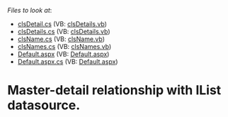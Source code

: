 <!-- default file list -->
*Files to look at*:

* [clsDetail.cs](./CS/WebSite/clsDetail.cs) (VB: [clsDetails.vb](./VB/WebSite/clsDetails.vb))
* [clsDetails.cs](./CS/WebSite/clsDetails.cs) (VB: [clsDetails.vb](./VB/WebSite/clsDetails.vb))
* [clsName.cs](./CS/WebSite/clsName.cs) (VB: [clsName.vb](./VB/WebSite/clsName.vb))
* [clsNames.cs](./CS/WebSite/clsNames.cs) (VB: [clsNames.vb](./VB/WebSite/clsNames.vb))
* [Default.aspx](./CS/WebSite/Default.aspx) (VB: [Default.aspx](./VB/WebSite/Default.aspx))
* [Default.aspx.cs](./CS/WebSite/Default.aspx.cs) (VB: [Default.aspx](./VB/WebSite/Default.aspx))
<!-- default file list end -->
# Master-detail relationship with IList datasource.

<br/>


